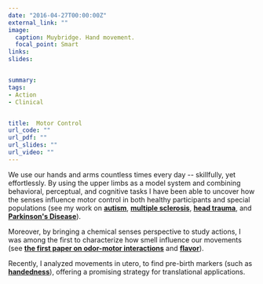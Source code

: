 ```yaml
---
date: "2016-04-27T00:00:00Z"
external_link: ""
image:
  caption: Muybridge. Hand movement. 
  focal_point: Smart
links:
slides: 


summary: 
tags:
- Action
- Clinical


title:  Motor Control
url_code: ""
url_pdf: ""
url_slides: ""
url_video: ""
---
```


We use our hands and arms countless times every day -- skillfully, yet effortlessly. By using the upper limbs as a model system and combining behavioral, perceptual, and cognitive tasks I have been able to uncover how the senses influence motor control in both healthy participants and special populations (see my work on [**autism**](http://127.0.0.1:4321/publication/journal-article/16_parma-_-demarchena-2016/), [**multiple sclerosis**](http://127.0.0.1:4321/publication/journal-article/2_parma-et-al.-2010/), [**head trauma**](http://127.0.0.1:4321/publication/journal-article/6_parma-et-al.-2012/), and [**Parkinson's Disease**](http://127.0.0.1:4321/publication/journal-article/11_parma-et-al.-2014/)). 

Moreover, by bringing a chemical senses perspective to study actions, I was among the first to characterize how smell influence our movements (see [**the first paper on odor-motor interactions**](http://127.0.0.1:4321/publication/journal-article/1_castiello-et-al.-2006/)
and [**flavor**](http://127.0.0.1:4321/publication/journal-article/4_parma-et-al.-2011/)). 

Recently, I analyzed movements in utero, to find pre-birth markers (such as [**handedness**](http://127.0.0.1:4321/publication/journal-article/25_parma-et-al.-2017/)), offering a promising strategy for translational applications.
